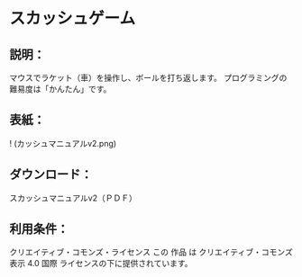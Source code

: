# スカッシュゲーム

## 説明：
マウスでラケット（車）を操作し、ボールを打ち返します。
プログラミングの難易度は「かんたん」です。

## 表紙：
! (カッシュマニュアルv2.png)

## ダウンロード：
スカッシュマニュアルv2（ＰＤＦ）

## 利用条件：
クリエイティブ・コモンズ・ライセンス
この 作品 は クリエイティブ・コモンズ 表示 4.0 国際 ライセンスの下に提供されています。

